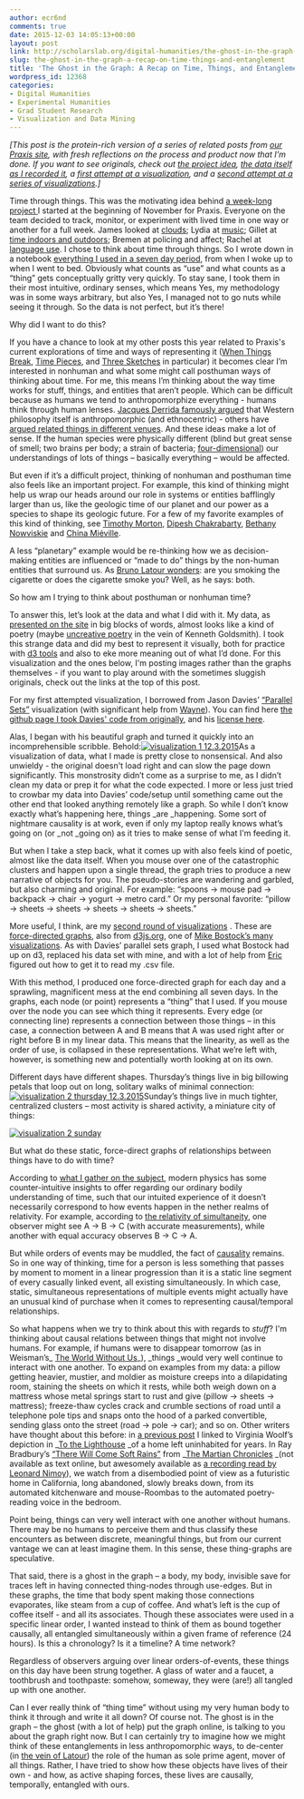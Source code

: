 ```yaml
---
author: ecr6nd
comments: true
date: 2015-12-03 14:05:13+00:00
layout: post
link: http://scholarslab.org/digital-humanities/the-ghost-in-the-graph-a-recap-on-time-things-and-entanglement/
slug: the-ghost-in-the-graph-a-recap-on-time-things-and-entanglement
title: 'The Ghost in the Graph: A Recap on Time, Things, and Entanglement'
wordpress_id: 12368
categories:
- Digital Humanities
- Experimental Humanities
- Grad Student Research
- Visualization and Data Mining
---
```


_[This post is the protein-rich version of a series of related posts from [our Praxis site](http://praxis.scholarslab.org/), with fresh reflections on the process and product now that I’m done. If you want to see originals, check out [the project idea](http://praxis.scholarslab.org/memo/2015/11/02/11-2-week-project-time-through-things/), [the data itself as I recorded it](http://praxis.scholarslab.org/blog/2015/11/12/everything-i-used-in-a-seven-day-period/), a [first attempt at a visualization](http://praxis.scholarslab.org/blog/2015/11/18/visualizing-everything-i-used/), and a [second attempt at a series of visualizatio](http://praxis.scholarslab.org/blog/2015/11/20/visualization--2-of-everything-i-used-in-a-seven-day-period/)[ns](http://praxis.scholarslab.org/blog/2015/11/20/visualization--2-of-everything-i-used-in-a-seven-day-period/).]_

Time through things. This was the motivating idea behind [a week-long project ](http://praxis.scholarslab.org/memo/2015/11/02/11-2-week-project-time-through-things/)I started at the beginning of November for Praxis. Everyone on the team decided to track, monitor, or experiment with lived time in one way or another for a full week. James looked at [clouds](http://praxis.scholarslab.org/memo/2015/11/11/cloud-data/); Lydia at [music](http://praxis.scholarslab.org/memo/2015/10/31/music-tracking-update/); Gillet at [time indoors and outdoors](http://praxis.scholarslab.org/memo/2015/11/18/outside-time/); Bremen at policing and affect; Rachel at [language use](http://praxis.scholarslab.org/blog/2015/11/18/f-bomb/). I chose to think about time through things. So I wrote down in a notebook [everything I used in a seven day period](http://praxis.scholarslab.org/blog/2015/11/12/everything-i-used-in-a-seven-day-period/), from when I woke up to when I went to bed. Obviously what counts as “use” and what counts as a “thing” gets conceptually gritty very quickly. To stay sane, I took them in their most intuitive, ordinary senses, which means Yes, my methodology was in some ways arbitrary, but also Yes, I managed not to go nuts while seeing it through. So the data is not perfect, but it’s there!

Why did I want to do this?

If you have a chance to look at my other posts this year related to Praxis's current explorations of time and ways of representing it ([When Things Break](http://scholarslab.org/digital-humanities/inktober-1021-when-things-break/), [Time Pieces](http://scholarslab.org/digital-humanities/inktober-1013-time-pieces-and-graphs/), and [Three Sketches](http://scholarslab.org/digital-humanities/inktober-105-three-sketches/) in particular) it becomes clear I’m interested in nonhuman and what some might call posthuman ways of thinking about time. For me, this means I’m thinking about the way time works for stuff, things, and entities that aren’t people. Which can be difficult because as humans we tend to anthropomorphize everything - humans think through human lenses. [Jacques Derrida famously argued](http://www.iep.utm.edu/met-phen/#H4) that Western philosophy itself is anthropomorphic (and ethnocentric) - others have [argued related things in different venues](http://press.uchicago.edu/ucp/books/book/chicago/M/bo3637992.html). And these ideas make a lot of sense. If the human species were physically different (blind but great sense of smell; two brains per body; a strain of bacteria; [four-dimensional](https://en.wikipedia.org/wiki/Tralfamadore#Slaughterhouse-Five)) our understandings of lots of things – basically everything – would be affected.

But even if it’s a difficult project, thinking of nonhuman and posthuman time also feels like an important project. For example, this kind of thinking might help us wrap our heads around our role in systems or entities bafflingly larger than us, like the geologic time of our planet and our power as a species to shape its geologic future. For a few of my favorite examples of this kind of thinking, see [Timothy Morton](https://www.upress.umn.edu/book-division/books/hyperobjects), [Dipesh Chakrabarty](http://www.jstor.org/stable/10.1086/596640), [Bethany Nowviskie](http://nowviskie.org/2014/anthropocene/) and [China Miéville](http://salvage.zone/in-print/the-limits-of-utopia/).

A less “planetary” example would be re-thinking how we as decision-making entities are influenced or “made to do” things by the non-human entities that surround us. As [Bruno Latour wonders](http://www.jstor.org/stable/20167474?seq=1#page_scan_tab_contents): are you smoking the cigarette or does the cigarette smoke you? Well, as he says: both.

So how am I trying to think about posthuman or nonhuman time?

To answer this, let’s look at the data and what I did with it. My data, as [presented on the site](http://praxis.scholarslab.org/blog/2015/11/12/everything-i-used-in-a-seven-day-period/) in big blocks of words, almost looks like a kind of poetry (maybe [uncreative poetry](http://chronicle.com/article/Uncreative-Writing/128908/) in the vein of Kenneth Goldsmith). I took this strange data and did my best to represent it visually, both for practice with [d3 tools](http://d3js.org/) and also to eke more meaning out of what I’d done. For this visualization and the ones below, I'm posting images rather than the graphs themselves - if you want to play around with the sometimes sluggish originals, check out the links at the top of this post.

For my first attempted visualization, I borrowed from Jason Davies’ [“Parallel Sets”](https://www.jasondavies.com/parallel-sets/) visualization (with significant help from [Wayne](https://twitter.com/wayne_graham)). You can find here [the github page I took Davies' code from originally](https://github.com/jasondavies/d3-parsets), and his [license here](https://github.com/jasondavies/d3-parsets/blob/master/LICENSE).

Alas, I began with his beautiful graph and turned it quickly into an incomprehensible scribble. Behold:[![visualization 1 12.3.2015](http://scholarslab.org/wp-content/uploads/2015/12/visualization-1-12.3.2015.png)](http://scholarslab.org/wp-content/uploads/2015/12/visualization-1-12.3.2015.png)As a visualization of data, what I made is pretty close to nonsensical. And also unwieldy - the original doesn't load right and can slow the page down significantly. This monstrosity didn’t come as a surprise to me, as I didn’t clean my data or prep it for what the code expected. I more or less just tried to crowbar my data into Davies’ code/setup until something came out the other end that looked anything remotely like a graph. So while I don’t know exactly what’s happening here, things _are _happening. Some sort of nightmare causality is at work, even if only my laptop really knows what’s going on (or _not _going on) as it tries to make sense of what I'm feeding it.

But when I take a step back, what it comes up with also feels kind of poetic, almost like the data itself. When you mouse over one of the catastrophic clusters and happen upon a single thread, the graph tries to produce a new narrative of objects for you. The pseudo-stories are wandering and garbled, but also charming and original. For example: “spoons -> mouse pad -> backpack -> chair -> yogurt -> metro card.” Or my personal favorite: “pillow -> sheets -> sheets -> sheets -> sheets -> sheets.”

More useful, I think, are my [second round of visualizations](http://praxis.scholarslab.org/blog/2015/11/20/visualization--2-of-everything-i-used-in-a-seven-day-period/) . These are [force-directed graphs](http://bl.ocks.org/mbostock/4062045), also from [d3js.org](http://d3js.org/), one of [Mike Bostock’s many visualizations](http://bost.ocks.org/mike/). As with Davies’ parallel sets graph, I used what Bostock had up on d3, replaced his data set with mine, and with a lot of help from [Eric](http://scholarslab.org/people/eric-rochester/) figured out how to get it to read my .csv file.

With this method, I produced one force-directed graph for each day and a sprawling, magnificent mess at the end combining all seven days. In the graphs, each node (or point) represents a “thing” that I used. If you mouse over the node you can see which thing it represents. Every edge (or connecting line) represents a connection between those things – in this case, a connection between A and B means that A was used right after or right before B in my linear data. This means that the linearity, as well as the order of use, is collapsed in these representations. What we’re left with, however, is something new and potentially worth looking at on its own.

Different days have different shapes. Thursday’s things live in big billowing petals that loop out on long, solitary walks of minimal connection:[![visualization 2 thursday 12.3.2015](http://scholarslab.org/wp-content/uploads/2015/12/visualization-2-thursday-12.3.2015.png)](http://scholarslab.org/wp-content/uploads/2015/12/visualization-2-thursday-12.3.2015.png)Sunday’s things live in much tighter, centralized clusters – most activity is shared activity, a miniature city of things:


[![visualization 2 sunday](http://scholarslab.org/wp-content/uploads/2015/12/visualization-2-sunday.png)](http://scholarslab.org/wp-content/uploads/2015/12/visualization-2-sunday.png)


But what do these static, force-direct graphs of relationships between things have to do with time?

According to [what I gather on the subject](https://www.youtube.com/watch?v=YycAzdtUIko), modern physics has some counter-intuitive insights to offer regarding our ordinary bodily understanding of time, such that our intuited experience of it doesn’t necessarily correspond to how events happen in the nether realms of relativity. For example, according to [the relativity of simultaneity](https://en.wikipedia.org/wiki/Relativity_of_simultaneity), one observer might see A -> B -> C (with accurate measurements), while another with equal accuracy observes B -> C -> A.

But while orders of events may be muddled, the fact of [causality](https://en.wikipedia.org/wiki/Causality_(physics)#Cause_and_effect_in_physics) remains. So in one way of thinking, time for a person is less something that passes by moment to moment in a linear progression than it is a static line segment of every casually linked event, all existing simultaneously. In which case, static, simultaneous representations of multiple events might actually have an unusual kind of purchase when it comes to representing causal/temporal relationships.

So what happens when we try to think about this with regards to _stuff_? I'm thinking about causal relations between things that might not involve humans. For example, if humans were to disappear tomorrow (as in Weisman’s_ [The World Without Us](http://www.worldwithoutus.com/index2.html)_), _things _would very well continue to interact with one another. To expand on examples from my data: a pillow getting heavier, mustier, and moldier as moisture creeps into a dilapidating room, staining the sheets on which it rests, while both weigh down on a mattress whose metal springs start to rust and give (pillow -> sheets -> mattress); freeze-thaw cycles crack and crumble sections of road until a telephone pole tips and snaps onto the hood of a parked convertible, sending glass onto the street (road -> pole -> car); and so on. Other writers have thought about this before: in [a previous post](http://scholarslab.org/digital-humanities/inktober-1021-when-things-break/) I linked to Virginia Woolf’s depiction in _[To the Lighthouse](https://en.wikipedia.org/wiki/To_the_Lighthouse) _of a home left uninhabited for years. In Ray Bradbury’s [“There Will Come Soft Rains”](https://en.wikipedia.org/wiki/There_Will_Come_Soft_Rains_(short_story)) from _[The Martian Chronicles](https://en.wikipedia.org/wiki/The_Martian_Chronicles) _(not available as text online, but awesomely available as [a recording read by Leonard Nimoy](https://www.youtube.com/watch?v=LzhlU8rXgHc)), we watch from a disembodied point of view as a futuristic home in California, long abandoned, slowly breaks down, from its automated kitchenware and mouse-Roombas to the automated poetry-reading voice in the bedroom.

Point being, things can very well interact with one another without humans. There may be no humans to perceive them and thus classify these encounters as between discrete, meaningful things, but from our current vantage we can at least imagine them. In this sense, these thing-graphs are speculative.

That said, there is a ghost in the graph – a body, my body, invisible save for traces left in having connected thing-nodes through use-edges. But in these graphs, the time that body spent making those connections evaporates, like steam from a cup of coffee. And what’s left is the cup of coffee itself - and all its associates. Though these associates were used in a specific linear order, I wanted instead to think of them as bound together causally, all entangled simultaneously within a given frame of reference (24 hours). Is this a chronology? Is it a timeline? A time network?

Regardless of observers arguing over linear orders-of-events, these things on this day have been strung together. A glass of water and a faucet, a toothbrush and toothpaste: somehow, someway, they were (are!) all tangled up with one another.

Can I ever really think of “thing time” without using my very human body to think it through and write it all down? Of course not. The ghost is in the graph – the ghost (with a lot of help) put the graph online, is talking to you about the graph right now. But I can certainly try to imagine how we might think of these entanglements in less anthropomorphic ways, to de-center (in [the vein of Latour](https://en.wikipedia.org/wiki/Actor%E2%80%93network_theory)) the role of the human as sole prime agent, mover of all things. Rather, I have tried to show how these objects have lives of their own - and how, as active shaping forces, these lives are causally, temporally, entangled with ours.
